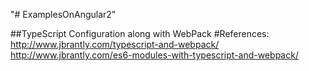 "# ExamplesOnAngular2" 

##TypeScript Configuration along with WebPack
    #References: 
        http://www.jbrantly.com/typescript-and-webpack/
        http://www.jbrantly.com/es6-modules-with-typescript-and-webpack/